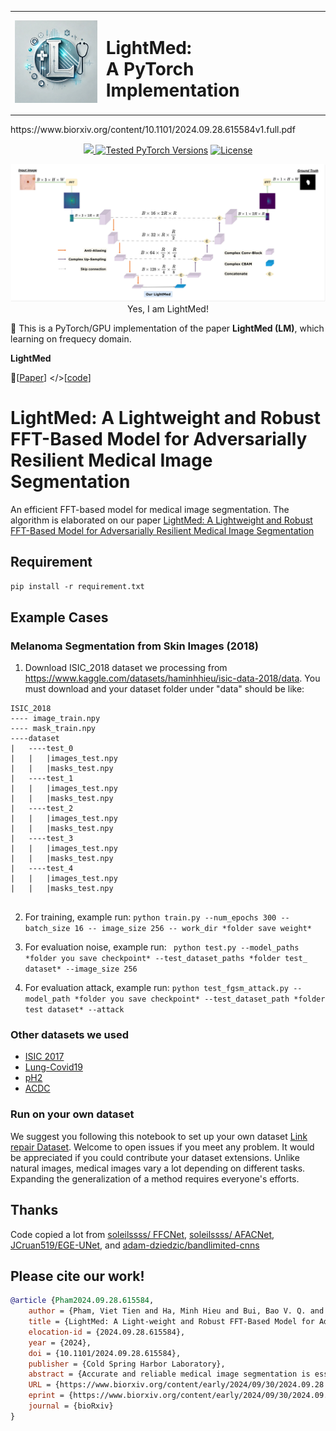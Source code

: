 <div align="center">
  <table>
    <tr>
      <td><img src="logo.jpg" width="150"></td>
      <td><h1>LightMed: <br>A PyTorch Implementation</h1></td>
    </tr>
  </table>
</div>
https://www.biorxiv.org/content/10.1101/2024.09.28.615584v1.full.pdf
<p align="center">
<a href="https://www.biorxiv.org/content/10.1101/2024.09.28.615584v1.full.pdf">
    <img src="https://img.shields.io/badge/bioRxiv-2024.09.28.615584-b31b1b.svg?style=flat" />
      <a href="https://pytorch.org/"><img src="https://img.shields.io/badge/PyTorch-1.x %20%7C%202.x-673ab7.svg" alt="Tested PyTorch Versions"></a>
  <a href="https://opensource.org/licenses/MIT"><img src="https://img.shields.io/badge/License-MIT-4caf50.svg" alt="License"></a>
</p>

<p align="center">
<img src="LightMed.jpg" width="600"> <br>
Yes, I am LightMed!
</p>

🎉 This is a PyTorch/GPU implementation of the paper **LightMed (LM)**, which learning on frequecy domain.

**LightMed**

 📝[[Paper](https://www.biorxiv.org/content/10.1101/2024.09.28.615584v1.full.pdf)] </>[[code](https://github.com/HySonLab/LightMed)]

# LightMed: A Lightweight and Robust FFT-Based Model for Adversarially Resilient Medical Image Segmentation
An efficient FFT-based model for medical image segmentation. The algorithm is elaborated on our paper [LightMed: A Lightweight and Robust FFT-Based Model for Adversarially Resilient Medical Image Segmentation](https://www.biorxiv.org/content/10.1101/2024.09.28.615584v1.full.pdf)

## Requirement

``pip install -r requirement.txt``


## Example Cases
### Melanoma Segmentation from Skin Images (2018)
1. Download ISIC_2018 dataset we processing from https://www.kaggle.com/datasets/haminhhieu/isic-data-2018/data. You must download and your dataset folder under "data" should be like:

~~~
ISIC_2018
---- image_train.npy  
---- mask_train.npy 
----dataset
|   ----test_0
|   |   |images_test.npy
|   |   |masks_test.npy
|   ----test_1
|   |   |images_test.npy
|   |   |masks_test.npy
|   ----test_2
|   |   |images_test.npy
|   |   |masks_test.npy
|   ----test_3
|   |   |images_test.npy
|   |   |masks_test.npy       
|   ----test_4
|   |   |images_test.npy
|   |   |masks_test.npy 
 
~~~
    
2. For training, example run: ``python train.py --num_epochs 300 --batch_size 16 -- image_size 256 -- work_dir *folder save weight*``

3. For evaluation noise, example run: `` python test.py --model_paths *folder you save checkpoint* --test_dataset_paths *folder test_ dataset* --image_size 256``

4. For evaluation attack, example run: ``python test_fgsm_attack.py --model_path *folder you save checkpoint* --test_dataset_path *folder test dataset* --attack``

### Other datasets we used
- [ISIC 2017](https://www.kaggle.com/datasets/haminhhieu/isic-2017-new/data)
- [Lung-Covid19](https://www.kaggle.com/datasets/haminhhieu/lung-data)
- [pH2](https://www.kaggle.com/datasets/haminhhieu/skin-lesion-dataset)
- [ACDC](https://www.kaggle.com/datasets/haminhhieu/acdc-dataset-lightmed)
### Run on  your own dataset
We suggest you following this notebook to set up your own dataset
[Link repair Dataset](https://www.kaggle.com/code/haminhhieu/skin-lesion-segmentation-using-unet/notebook).
Welcome to open issues if you meet any problem. It would be appreciated if you could contribute your dataset extensions. Unlike natural images, medical images vary a lot depending on different tasks. Expanding the generalization of a method requires everyone's efforts.

## Thanks
Code copied a lot from [soleilssss/ FFCNet](https://github.com/soleilssss/FFCNet), [soleilssss/ AFACNet](https://github.com/soleilssss/AFACNet), [JCruan519/EGE-UNet](https://github.com/JCruan519/EGE-UNet), and [adam-dziedzic/bandlimited-cnns](https://github.com/adam-dziedzic/bandlimited-cnns)

## Please cite our work!

```bibtex
@article {Pham2024.09.28.615584,
	author = {Pham, Viet Tien and Ha, Minh Hieu and Bui, Bao V. Q. and Hy, Truong Son},
	title = {LightMed: A Light-weight and Robust FFT-Based Model for Adversarially Resilient Medical Image Segmentation},
	elocation-id = {2024.09.28.615584},
	year = {2024},
	doi = {10.1101/2024.09.28.615584},
	publisher = {Cold Spring Harbor Laboratory},
	abstract = {Accurate and reliable medical image segmentation is essential for computer-aided diagnosis and formulating appropriate treatment plans. However, real-world challenges such as suboptimal image quality and computational resource constraints hinder the effective deployment of deep learning-based segmentation models. To address these issues, we propose LightMed, a novel efficient neural architecture based on Fast Fourier Transform (FFT). Different from prior works, our model directly learns on the frequency domain, harnessing its resilience to noise and uneven brightness, which common artifacts found in medical images. By focusing on low-frequency image components, we significantly reduce computational complexity while preserving essential image features. Our deep learning architecture extracts discriminative features directly from the Fourier domain, leading to improved segmentation accuracy and robustness compared to traditional spatial domain methods. Additionally, we propose a new benchmark incorporating various levels of Gaussian noise to assess susceptibility to noise attacks. The experimental results demonstrate that LightMed not only effectively eliminates noise and consistently achieves accurate image segmentation but also shows robust resistance to imperceptible adversarial attacks compared to other baseline models. Our new benchmark datasets and source code are publicly available at https://github.com/HySonLab/LightMedCompeting Interest StatementThe authors have declared no competing interest.},
	URL = {https://www.biorxiv.org/content/early/2024/09/30/2024.09.28.615584},
	eprint = {https://www.biorxiv.org/content/early/2024/09/30/2024.09.28.615584.full.pdf},
	journal = {bioRxiv}
}
```

